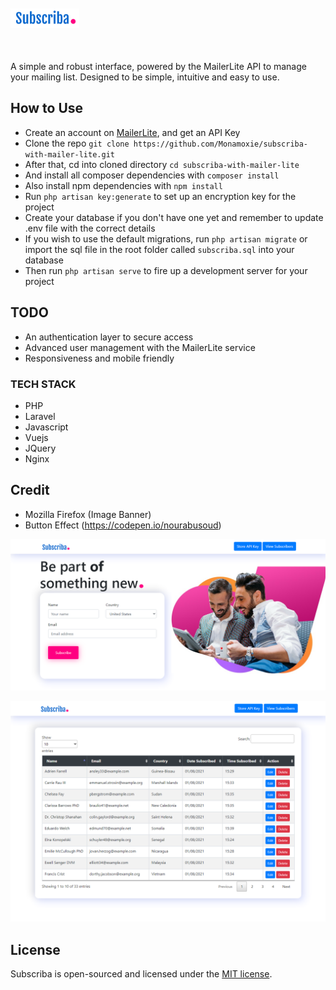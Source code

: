 <p align="left" style="margin: 50px 0"><a href="https://github.com/monamoxie"><img src="public/img/logo.png" width="110" ></a></p>


A simple and robust interface, powered by the MailerLite API to manage your mailing list. Designed to be simple, intuitive and easy to use. 

## How to Use
- Create an account on [MailerLite](https://mailerlite.com), and get an API Key
- Clone the repo  `git clone https://github.com/Monamoxie/subscriba-with-mailer-lite.git`
- After that, cd into cloned directory `cd subscriba-with-mailer-lite`
- And install all composer dependencies with `composer install`
- Also install npm dependencies with `npm install`
- Run `php artisan key:generate` to set up an encryption key for the project
- Create your database if you don't have one yet and remember to update .env file with the correct details
- If you wish to use the  default migrations, run `php artisan migrate` or import the sql file in the root folder called  `subscriba.sql` into your database
- Then run `php artisan serve` to fire up a development server for your project

## TODO
- An authentication layer to secure access
- Advanced user management with the MailerLite service
- Responsiveness and mobile friendly

### TECH STACK

- PHP
- Laravel
- Javascript
- Vuejs
- JQuery
- Nginx


## Credit
- Mozilla Firefox (Image Banner)
- Button Effect (https://codepen.io/nourabusoud)


<p align="left"><a href="https://github.com/monamoxie"><img src="public/img/snapshot_home.png"></a></p>

<p align="left"><a href="https://github.com/monamoxie"><img src="public/img/snapshot_table.png"></a></p>

## License

Subscriba is open-sourced and licensed under the [MIT license](https://opensource.org/licenses/MIT).

